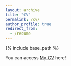 ```yaml
---
layout: archive
title: "CV"
permalink: /cv/
author_profile: true
redirect_from:
  - /resume
---
```


{% include base_path %}

You can access [My CV](https://github.com/Precioux/Precioux.github.io/raw/master/files/Samin-CV.pdf) here!
